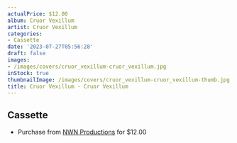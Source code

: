 ```yaml
---
actualPrice: $12.00
album: Cruor Vexillum
artist: Cruor Vexillum
categories:
- Cassette
date: '2023-07-27T05:56:28'
draft: false
images:
- /images/covers/cruor_vexillum-cruor_vexillum.jpg
inStock: true
thumbnailImage: /images/covers/cruor_vexillum-cruor_vexillum-thumb.jpg
title: Cruor Vexillum - Cruor Vexillum
---
```


## Cassette
* Purchase from [NWN Productions](http://shop.nwnprod.com/index.php?route=product/product&path=73&product_id=23269&sort=pd.name&order=ASC) for $12.00
